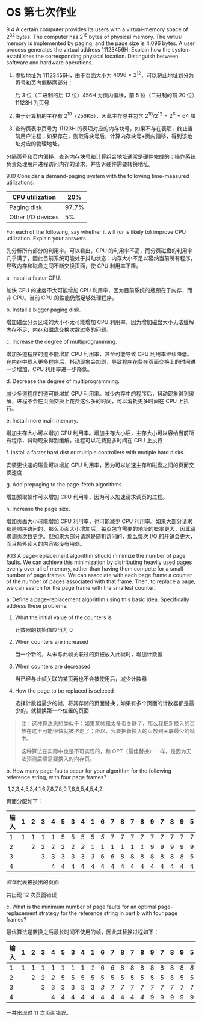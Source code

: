 # OS 第七次作业

9.4  A certain computer provides its users with a virtual-memory space of $2^{32}$ bytes. The computer has $2^{18}$ bytes of physical memory. The virtual memory is implemented by paging, and the page size is 4,096 bytes. A user process generates the virtual address 11123456H. Explain how the system establishes the corresponding physical location. Distinguish between software and hardware operations.

1. 虚拟地址为 11123456H，由于页面大小为 $4096=2^{12}$，可以将此地址划分为页号和页内偏移两部分：

   后 3 位（二进制的后 12 位）456H 为页内偏移，前 5 位（二进制的前 20 位）11123H 为页号

2. 由于计算机的主存有 $2^{18}$（256KB），因此主存总共包含 $2^{18}/2^{12}=2^6=64$ 块

3. 查询页表中页号为 11123H 的表项对应的内存块号，如果不存在表项，终止当前用户进程；如果存在，则取得块号后，计算内存块号+页内偏移，得到该地址对应的物理地址。

分隔页号和页内偏移、查询内存块号和计算组合地址通常是硬件完成的；操作系统负责处理用户进程访问内存的请求，并告诉硬件需要转换地址。

9.10  Consider a demand-paging system with the following time-measured utilizations:

| CPU utilization   | 20%   |
| ----------------- | ----- |
| Paging disk       | 97.7% |
| Other I/O devices | 5%    |

For each of the following, say whether it will (or is likely to) improve CPU utilization. Explain your answers.

先分析所有部分的利用率。可以看出，CPU 的利用率不高，而分页磁盘的利用率几乎满了，因此目前系统可能处于抖动状态：内存大小不足以容纳当前所有程序，导致内存和磁盘之间不断交换页面，使 CPU 利用率下降。

a. Install a faster CPU.

加快 CPU 的速度不太可能增加 CPU 利用率，因为目前系统的瓶颈在于内存，而非 CPU。当前 CPU 的性能仍然足够处理程序。

b. Install a bigger paging disk.

增加磁盘分页区域的大小不太可能增加 CPU 利用率，因为增加磁盘大小无法缓解内存不足、内存和磁盘交换次数过多的问题。

c. Increase the degree of multiprogramming.

增加多道程序的道不能增加 CPU 利用率，甚至可能导致 CPU 利用率继续降低。在内存中载入更多程序后，抖动现象会加剧，导致程序花费在页面交换上的时间进一步增加，CPU 利用率进一步降低。

d. Decrease the degree of multiprogramming.

减少多道程序的道可能增加 CPU 利用率。减少内存中的程序后，抖动现象得到缓解，进程不会在页面交换上花费这么多的时间，可以消耗更多时间在 CPU 上执行。

e. Install more main memory.

增加主存大小可以增加 CPU 利用率。增加主存大小后，主存大小可以容纳当前所有程序，抖动现象得到缓解，进程可以花费更多时间在 CPU 上执行

f. Install a faster hard dist or multiple controllers with mutiple hard disks.

安装更快速的磁盘可以增加 CPU 利用率，因为可以加速主存和磁盘之间的页面交换速度

g. Add prepaging to the page-fetch algorithms.

增加预取操作可以增加 CPU 利用率，因为可以加速请求调页的过程。

h. Increase the page size.

增加页面大小可能增加 CPU 利用率，也可能减少 CPU 利用率。如果大部分请求都是顺序访问的，那么页面大小增加后，每页包含需要的地址的概率更大，因此请求调页次数更少。但如果大部分请求是随机访问的，那么每次 I/O 的开销会更大，而且额外读入的内容都没有用处。

  

9.13  A page-replacement algorithm should minimize the number of page faults. We can achieve this minimization by distributing heavily used pages evenly over all of memory, rather than having them compete for a small number of page frames. We can associate with each page frame a counter of the number of pages associated with that frame. Then, to replace a page, we can search for the page frame with the smallest counter.

a. Define a page-replacement algorithm using this basic idea. Specifically address these problems:

1. What the initial value of the counters is

   计数器的初始值应当为 0

2. When counters are increased

   当一个新的，从未与此帧关联过的页被放入此帧时，增加计数器

3. When counters are decreased

   当已经与此帧关联的某页再也不会被使用后，减少计数器

4. How the page to be replaced is seleced

   选择计数器最少的帧，将其存储的页面替换；如果有多个页面的计数器都是最少的，就替换第一个位置的页面

> 注：这种算法思想类似于：如果某帧和太多页关联了，那么我把新换入的页放在这里可能很快就被挤走了；所以，我要把新换入的页放到关联最少的帧中。
>
> 这种算法在实际中也是不可实现的，和 OPT（最佳替换）一样，是因为无法预测后续需要换入的内存页。

b. How many page faults occur for your algorithm for the following reference string, with four page frames?

​        1,2,3,4,5,3,4,1,6,7,8,7,8,9,7,8,9,5,4,5,4,2.

页面分配如下：

| 输入 | 1    | 2    | 3    | 4    | 5    | 3    | 4    | 1    | 6    | 7    | 8    | 7    | 8    | 9    | 7    | 8    | 9    | 5    | 4    | 5    | 4    | 2    |
| ---- | ---- | ---- | ---- | ---- | ---- | ---- | ---- | ---- | ---- | ---- | ---- | ---- | ---- | ---- | ---- | ---- | ---- | ---- | ---- | ---- | ---- | ---- |
| 1    | 1    | 1    | 1    | *1*  | 5    | 5    | 5    | 5    | *5*  | 7    | 7    | 7    | 7    | 7    | 7    | 7    | 7    | 7    | 7    | 7    | *7*  | 2    |
| 2    |      | 2    | 2    | 2    | 2    | 2    | *2*  | 1    | 1    | 1    | 1    | 1    | *1*  | 9    | 9    | 9    | 9    | 9    | 9    | 9    | 9    | 9    |
| 3    |      |      | 3    | 3    | 3    | 3    | 3    | *3*  | 6    | *6*  | 8    | 8    | 8    | 8    | 8    | 8    | *8*  | 5    | 5    | 5    | 5    | 5    |
| 4    |      |      |      | 4    | 4    | 4    | 4    | 4    | 4    | 4    | 4    | 4    | 4    | 4    | 4    | 4    | 4    | 4    | 4    | 4    | 4    | 4    |

*斜体*代表被换出的页面

共出现 12 次页面错误

c. What is the minimum number of page faults for an optimal page-replacement strategy for the reference string in part b with four page frames?

最优算法是置换之后最长时间不使用的帧，因此其替换过程如下：

| 输入 | 1    | 2    | 3    | 4    | 5    | 3    | 4    | 1    | 6    | 7    | 8    | 7    | 8    | 9    | 7    | 8    | 9    | 5    | 4    | 5    | 4    | 2    |
| ---- | ---- | ---- | ---- | ---- | ---- | ---- | ---- | ---- | ---- | ---- | ---- | ---- | ---- | ---- | ---- | ---- | ---- | ---- | ---- | ---- | ---- | ---- |
| 1    | 1    | 1    | 1    | 1    | 1    | 1    | 1    | *1*  | 6    | *6*  | 8    | 8    | 8    | 8    | 8    | 8    | 8    | *8*  | 4    | 4    | 4    | 4    |
| 2    |      | 2    | 2    | *2*  | 5    | 5    | 5    | 5    | 5    | 5    | 5    | 5    | 5    | 5    | 5    | 5    | 5    | 5    | 5    | 5    | 5    | 5    |
| 3    |      |      | 3    | 3    | 3    | 3    | 3    | 3    | *3*  | 7    | 7    | 7    | 7    | 7    | 7    | 7    | 7    | 7    | 7    | 7    | *7*  | 2    |
| 4    |      |      |      | 4    | 4    | 4    | 4    | 4    | 4    | 4    | 4    | 4    | *4*  | 9    | 9    | 9    | 9    | 9    | 9    | 9    | 9    | 9    |

一共出现过 11 次页面错误。